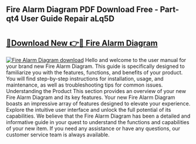 ## Fire Alarm Diagram PDF Download Free - Part-qt4 User Guide Repair aLq5D

# <h2><a href="http://dfs9g8.blite.top/?on=Fire+Alarm+Diagram">🔗Download New 👉🔴 Fire Alarm Diagram</a></h2>

[![Fire Alarm Diagram download](https://i.imgur.com/lujVjoI.png)](http://dfs9g8.blite.top/?on=Fire+Alarm+Diagram)
Hello and welcome to the user manual for your brand new Fire Alarm Diagram. This guide is specifically designed to familiarize you with the features, functions, and benefits of your product. You will find step-by-step instructions for installation, usage, and maintenance, as well as troubleshooting tips for common issues. Understanding the Product This section provides an overview of your new Fire Alarm Diagram and its key features. Your new Fire Alarm Diagram boasts an impressive array of features designed to elevate your experience. Explore the intuitive user interface and unlock the full potential of its capabilities. We believe that the Fire Alarm Diagram has been a detailed and informative guide in your quest to understand the functions and capabilities of your new item. If you need any assistance or have any questions, our customer service team is always available.
